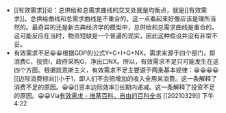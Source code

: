 - [[有效需求]]论：总供给和总需求曲线的交叉处就是均衡点，就是[[有效需求]]。总供给曲线和总需求曲线是不重合的，这一点看起来好像应该是理所当然的。最奇异的还是新古典经济学的模型中，总供给和总需求曲线是重合的。这可能反应在当时，物资短缺是一个普遍的现实，因此这种假设并没有非常不妥。
- 有效需求不足😀😀根据GDP的公式Y=C+I+G+NX。需求来源于四个部门，即消费C，投资I，政府采购G，净出口NX。所以，有效需求不足只可能发生在这四个方面。根据凯恩斯主义，有效需求不足主要源于两条基本规律：😀😀😀😀[[边际消费倾向]]小于1，即人们不会把增加的收入全用来消费。这一条解释了消费不足的原因。😀😀[[资本边际效率]]长期内递减。这一条解释了投资不足的原因。😀😀Via[有效需求 - 维基百科，自由的百科全书](https://zh.wikipedia.org/wiki/%E6%9C%89%E6%95%88%E9%9C%80%E6%B1%82) [[20210329]] 下午4:22
